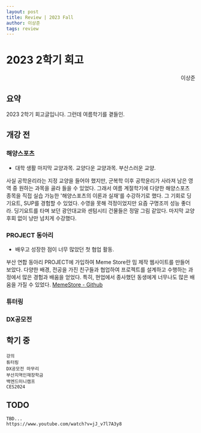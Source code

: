 ```yaml
---
layout: post
title: Review | 2023 Fall 
author: 이상준
tags: review
---
```


# 2023 2학기 회고
<p style="text-align: right;">이상준</p>

## 요약 
2023 2학기 회고글입니다. 
그런데 여름학기를 곁들인.

## 개강 전
### 해양스포츠
- 대학 생활 마지막 교양과목. 교양다운 교양과목. 부산스러운 교양.

사실 공학윤리라는 지정 교양을 들어야 했지만, 군복학 이후 공학윤리가 사라져 남은 영역 중 원하는 과목을 골라 들을 수 있었다. 그래서 여름 계절학기에 다양한 해양스포츠 종목을 직접 실습 가능한 '해양스포츠의 이론과 실재'를 수강하기로 했다.
그 기회로 딩기요트, SUP를 경험할 수 있었다. 수영을 못해 걱정이었지만 요즘 구명조끼 성능 좋더라. 딩기요트를 타며 보던 광안대교와 센텀시티 건물들은 정말 그림 같았다. 마지막 교양 후회 없이 낭만 넘치게 수강했다.

### PROJECT 동아리
- 배우고 성장한 점이 너무 많았던 첫 협업 활동.

부산 연합 동아리 PROJECT에 가입하여 Meme Store란 밈 제작 웹사이트를 만들어 보았다. 다양한 배경, 전공을 가진 친구들과 협업하여 프로젝트를 설계하고 수행하는 과정에서 많은 경험과 배움을 얻었다. 특히, 현업에서 종사했던 동생에게 너무나도 많은 배움을 가질 수 있었다. 
[MemeStore - Github](https://github.com/WebPHub/MemeStore)

### 튜터링
### DX공모전 

## 학기 중
    강의
    튜터링
    DX공모전 마무리
    부산지역인재장학금
    백엔드미니캠프
    CES2024

## TODO
    TBD...
    https://www.youtube.com/watch?v=jJ_v7l7A3y8